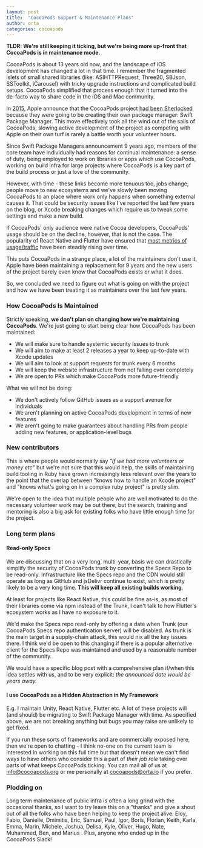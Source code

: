 ```yaml
---
layout: post
title:  "CocoaPods Support & Maintenance Plans"
author: orta
categories: cocoapods 
---
```


**TLDR: We're still keeping it ticking, but we're being more up-front that CocoaPods is in maintenance mode.**

CocoaPods is about 13 years old now, and the landscape of iOS development has changed a lot in that time. I remember the fragmented islets of small shared libraries (like: ASIHTTPRequest, Three20, SBJson, SSToolkit, iCarousel) with tricky upgrade instructions and complicated build setups. CocoaPods simplified that process enough that it turned into the de-facto way to share code in the iOS and Mac community.

In [2015](https://x.com/orta/status/672436829250052102), Apple announce that the CocoaPods project [had been Sherlocked](https://www.npr.org/2024/06/17/g-s1-4912/apple-app-store-obsolete-sherlocked-tapeacall-watson-copy) because they were going to be creating their own package manager: Swift Package Manager. This move effectively took all the wind out of the sails of CocoaPods, slowing active development of the project as competing with Apple on their own turf is rarely a battle worth your volunteer hours.

Since Swift Package Managers announcement 9 years ago, members of the core team have individually had reasons for continual maintenance: a sense of duty, being employed to work on libraries or apps which use CocoaPods, working on build infra for large projects where CocoaPods is a key part of the build process or just a love of the community.

However, with time - these links become more tenuous too, jobs change, people move to new ecosystems and we've slowly been moving CocoaPods to an place where work only happens when something external causes it. That could be security issues like I've reported the last few years on the blog, or Xcode breaking changes which require us to tweak some settings and make a new build.

If CocoaPods' only audience were native Cocoa developers, CocoaPods' usage should be on the decline, however, that is not the case. The popularity of React Native and Flutter have ensured that [most metrics of usage/traffic](https://www.ruby-toolbox.com/projects/cocoapods) have been steadily rising over time.

This puts CocoaPods in a strange place, a lot of the maintainers don't use it, Apple have been maintaining a replacement for 9 years and the new users of the project barely even know that CocoaPods exists or what it does.

So, we concluded we need to figure out what is going on with the project and how we have been treating it as maintainers over the last few years.

### How CocoaPods Is Maintained

Strictly speaking, __we don't plan on changing how we're maintaining CocoaPods__. We're just going to start being clear how CocoaPods has been maintained:

- We will make sure to handle systemic security issues to trunk
- We will aim to make at least 2 releases a year to keep up-to-date with Xcode updates
- We will aim to look at support requests for trunk every 6 months
- We will keep the website infrastructure from not falling over completely
- We are open to PRs which make CocoaPods more future-friendly

What we will not be doing:

- We don't actively follow GitHub issues as a support avenue for individuals
- We aren't planning on active CocoaPods development in terms of new features
- We aren't going to make guarantees about handling PRs from people adding new features, or application-level bugs

### New contributors

This is where people would normally say _"If we had more volunteers or money etc"_ but we're not sure that this would help, the skills of maintaining build tooling in Ruby have grown increasingly less relevant over the years to the point that the overlap between "knows how to handle an Xcode project" and "knows what's going on in a complex ruby project" is pretty slim.

We're open to the idea that multiple people who are well motivated to do the necessary volunteer work may be out there, but the search, training and mentoring is also a big ask for existing folks who have little enough time for the project.

### Long term plans

#### Read-only Specs

We are discussing that on a very long, multi-year, basis we can drastically simplify the security of CocoaPods trunk by converting the Specs Repo to be read-only. Infrastructure like the Specs repo and the CDN would still operate as long as GitHub and jsDelivr continue to exist, which is pretty likely to be a very long time. **This will keep all existing builds working**.

At least for projects like React Native, this could be fine as-is, as most of their libraries come via npm instead of the Trunk, I can't talk to how Flutter's ecosystem works as I have no exposure to it. 

We'd make the Specs repo read-only by offering a date when Trunk (our CocoaPods Specs repo authentication server) will be disabled. As trunk is the main target in a supply-chain attack, this would nix all the key issues there. I think we'd be open to this changing if there is a popular alternative client for the Specs Repo was maintained and used by a reasonable number of the community.

We would have a specific blog post with a comprehensive plan if/when this idea settles with us, and to be very explicit: _the announced date would be years away._

#### I use CocoaPods as a Hidden Abstraction in My Framework

E.g. I maintain Unity, React Native, Flutter etc. A lot of these projects will (and should) be migrating to Swift Package Manager with time. As specified above, we are not breaking anything but bugs you may raise are unlikely to get fixed. 

If you run these sorts of frameworks and are commercially exposed here, then we're open to chatting - I think no-one on the current team is interested in working on this full time but that doesn't mean we can't find ways to have others who consider this a part of _their job role_ taking over parts of what keeps CocoaPods ticking. You can mail all of us at info@cocoapods.org or me personally at cocoapods@orta.io if you prefer.


### Plodding on

Long term maintenance of public infra is often a long grind with the occasional thanks, so I want to try leave this on a "thanks" and give a shout out of all the folks who have been helping to keep the project alive: Eloy, Fabio, Danielle, Dmimitis, Eric, Samuel, Paul, Igor, Boris, Florian, Keith, Karla, Emma, Marin, Michele, Joshua, Delisa, Kyle, Oliver, Hugo, Nate, Muhammed, Ben, and Marius . Plus, anyone who ended up in the CocoaPods Slack!